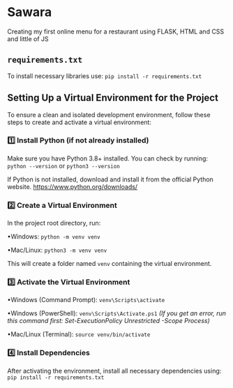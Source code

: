 # Sawara
Creating my first online menu for a restaurant using FLASK, HTML and CSS and little of JS

## `requirements.txt`
To install necessary libraries use:
```pip install -r requirements.txt```

## Setting Up a Virtual Environment for the Project

To ensure a clean and isolated development environment, follow these steps to create and activate a virtual environment:

### 1️⃣ Install Python (if not already installed)
Make sure you have Python 3.8+ installed. You can check by running:
```python --version``` or ```python3 --version```

If Python is not installed, download and install it from the official Python website.
https://www.python.org/downloads/

### 2️⃣ Create a Virtual Environment
In the project root directory, run:

•Windows:
```python -m venv venv```

•Mac/Linux:
```python3 -m venv venv```

This will create a folder named `venv` containing the virtual environment.

### 3️⃣ Activate the Virtual Environment
•Windows (Command Prompt):
```venv\Scripts\activate```

•Windows (PowerShell):
```venv\Scripts\Activate.ps1```
*(If you get an error, run this command first: Set-ExecutionPolicy Unrestricted -Scope Process)*

•Mac/Linux (Terminal):
```source venv/bin/activate```

### 4️⃣ Install Dependencies
After activating the environment, install all necessary dependencies using:
```pip install -r requirements.txt```
